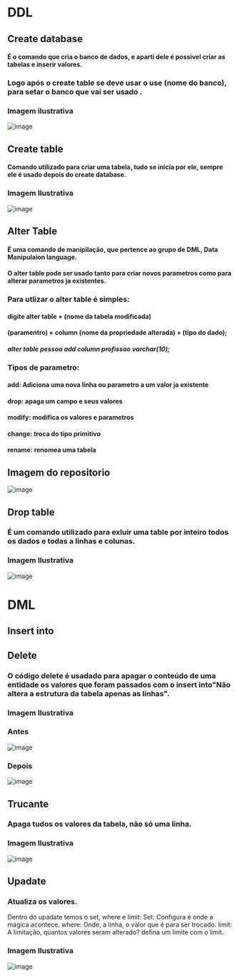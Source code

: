 # DDL

## Create database 
#### É o comando que cria o banco de dados, e aparti dele é possivel criar as tabelas e inserir valores.
### Logo após o create table se deve usar o use (nome do banco), para setar o banco que vai ser usado .

### Imagem ilustrativa
![image](https://user-images.githubusercontent.com/99850729/206078236-cc46c11f-b411-4402-afed-62cf6e5cbba6.png)


## Create table
#### Comando utilizado para criar uma tabela, tudo se inicia por ele, sempre ele é usado depois do create database.

### Imagem Ilustrativa
![image](https://user-images.githubusercontent.com/99850729/206076511-6061493e-7f66-4fc0-94aa-15db8080f24f.png)



## Alter Table
#### É uma comando de manipilação, que pertence ao grupo de DML, Data Manipulaion language.
#### O alter table pode ser usado tanto para criar novos parametros como para alterar parametros ja existentes.


### Para utlizar o alter table é simples:
#### digite alter table + (nome da tabela modificada)
#### (paramentro) + column (nome da propriedade alterada) + (tipo do dado);

##### alter table pessoa add column profissao varchar(10);


### Tipos de parametro:
#### add: Adiciona uma nova linha ou parametro a um valor ja existente
#### drop: apaga um campo e seus valores 
#### modify: modifica os valores e parametros
#### change: troca do tipo primitivo
#### rename: renomea uma tabela 

## Imagem do repositorio 
![image](https://user-images.githubusercontent.com/99850729/206069264-e0ff728a-a6f2-47e8-b4a4-93612d12dd4c.png)


## Drop table
### É um comando utilizado para exluir uma table por inteiro todos os dados e todas a linhas e colunas.
### Imagem Ilustrativa
![image](https://user-images.githubusercontent.com/99850729/206079522-fd3cd800-21fd-408a-ada9-bc89f3112066.png)


# DML
## Insert into

## Delete
### O código delete é usadado para apagar o conteúdo de uma entidade os valores que foram passados com o insert into"Não altera a estrutura da tabela apenas as linhas".
### Imagem Ilustrativa

### Antes
![image](https://user-images.githubusercontent.com/99850729/206767541-0ac79c78-7ae3-45be-98bb-ad21a10ca713.png)


### Depois
![image](https://user-images.githubusercontent.com/99850729/206767611-bbb9af01-849c-42da-a834-29bccb01bf15.png)

## Trucante
### Apaga tudos os valores da tabela, não só uma linha.
### Imagem Ilustrativa
![image](https://user-images.githubusercontent.com/99850729/206765787-50df3522-5ef8-4005-8cd1-56e683d3aed2.png)

## Upadate
### Atualiza os valores.
Dentro do upadate temos o set, where e limit:
Set: Configura é onde a mágica acontece.
where: Onde, a linha, o valor que é para ser trocado.
limit: A limitação, quantos valores seram alterado? defina um limite com o limit.
### Imagem Ilustrativa
![image](https://user-images.githubusercontent.com/99850729/206765734-bbac588b-e2ef-4201-b556-01219f2aab9e.png)


